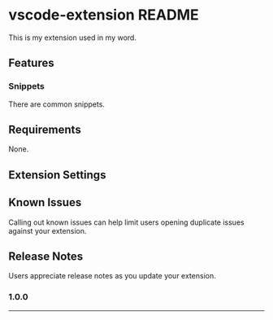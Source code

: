 # vscode-extension README

This is my extension used in my word.

## Features

### Snippets
There are common snippets.

## Requirements

None.

## Extension Settings


## Known Issues

Calling out known issues can help limit users opening duplicate issues against your extension.

## Release Notes

Users appreciate release notes as you update your extension.

### 1.0.0


-----------------------------------------------------------------------------------------------------------

